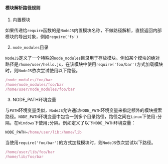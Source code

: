 #### 模块解析路径规则

1. 内置模块

如果传递给`require`函数的是`NodeJS`内置模块名称，不做路径解析，直接返回内部模块的导出对象，例如`require('fs')`

2. `node_modules`目录

`NodeJS`定义了一个特殊的`node_modules`目录用于存放模块。例如某个模块的绝对路径是`/home/user/hello.js`，在该模块中使用`require('foo/bar')`方式加载模块时，则`NodeJS`依次尝试使用以下路径。

```js
/node_modules/foo/bar
/home/node_modules/foo/bar
/home/user/node_modules/foo/bar
```

3. NODE_PATH环境变量

与`PATH`环境变量类似，`NodeJS`允许通过`NODE_PATH`环境变量来指定额外的模块搜索路径。`NODE_PATH`环境变量中包含一到多个目录路径，路径之间在`Linux`下使用`:`分隔，在`Windows`下使用`;`分隔。例如定义了以下`NODE_PATH`环境变量：

```js
NODE_PATH=/home/user/lib:/home/lib
```
当使用`require('foo/bar')`的方式加载模块时，则`NodeJS`依次尝试以下路径。
```js
/home/user/lib/foo/bar
/home/lib/foo/bar
```